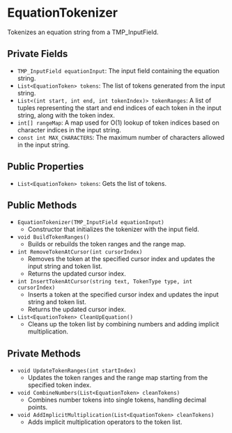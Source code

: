 # EquationTokenizer

Tokenizes an equation string from a TMP_InputField.

## Private Fields

-   `TMP_InputField equationInput`: The input field containing the equation string.
-   `List<EquationToken> tokens`: The list of tokens generated from the input string.
-   `List<(int start, int end, int tokenIndex)> tokenRanges`: A list of tuples representing the start and end indices of each token in the input string, along with the token index.
-   `int[] rangeMap`: A map used for O(1) lookup of token indices based on character indices in the input string.
-   `const int MAX_CHARACTERS`: The maximum number of characters allowed in the input string.

## Public Properties

-   `List<EquationToken> tokens`: Gets the list of tokens.

## Public Methods

-   `EquationTokenizer(TMP_InputField equationInput)`
    -   Constructor that initializes the tokenizer with the input field.
-   `void BuildTokenRanges()`
    -   Builds or rebuilds the token ranges and the range map.
-   `int RemoveTokenAtCursor(int cursorIndex)`
    -   Removes the token at the specified cursor index and updates the input string and token list.
    -   Returns the updated cursor index.
-   `int InsertTokenAtCursor(string text, TokenType type, int cursorIndex)`
    -   Inserts a token at the specified cursor index and updates the input string and token list.
    -   Returns the updated cursor index.
-   `List<EquationToken> CleanUpEquation()`
    -   Cleans up the token list by combining numbers and adding implicit multiplication.

## Private Methods

-   `void UpdateTokenRanges(int startIndex)`
    -   Updates the token ranges and the range map starting from the specified token index.
-   `void CombineNumbers(List<EquationToken> cleanTokens)`
    -   Combines number tokens into single tokens, handling decimal points.
-   `void AddImplicitMultiplication(List<EquationToken> cleanTokens)`
    -   Adds implicit multiplication operators to the token list.